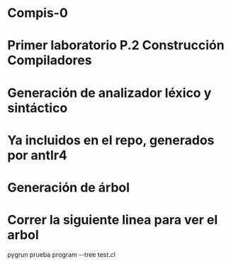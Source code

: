 # Compis-0
# Primer laboratorio P.2 Construcción Compiladores

# Generación de analizador léxico y sintáctico
# Ya incluidos en el repo, generados por antlr4

# Generación de árbol
# Correr la siguiente linea para ver el arbol
pygrun prueba program --tree test.cl
